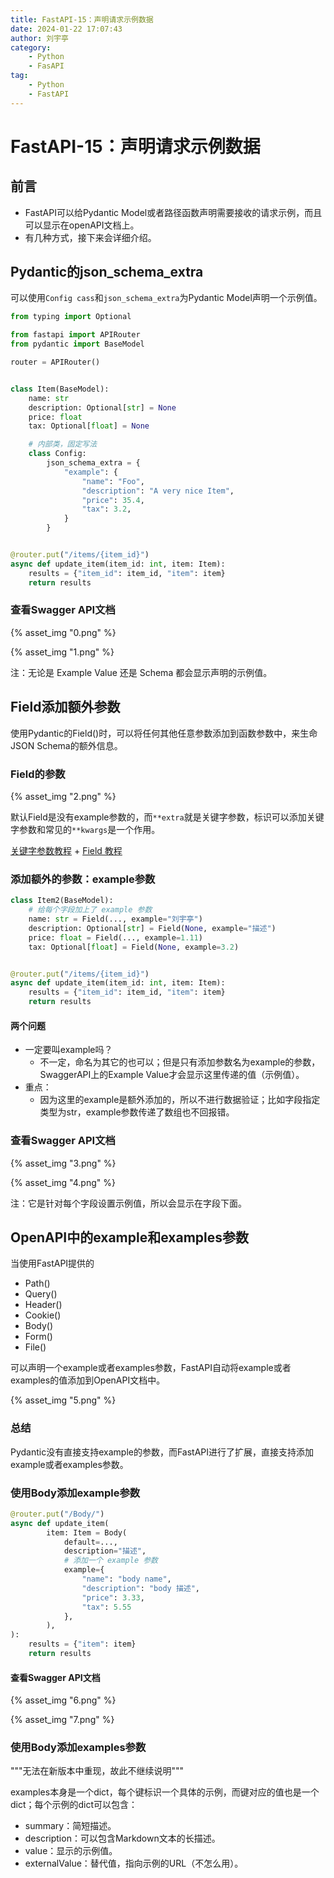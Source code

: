 ```yaml
---
title: FastAPI-15：声明请求示例数据
date: 2024-01-22 17:07:43
author: 刘宇亭
category:
    - Python
    - FasAPI
tag:
    - Python
    - FastAPI
---
```

# FastAPI-15：声明请求示例数据

## 前言

- FastAPI可以给Pydantic Model或者路径函数声明需要接收的请求示例，而且可以显示在openAPI文档上。
- 有几种方式，接下来会详细介绍。

## Pydantic的json_schema_extra

可以使用`Config cass`和`json_schema_extra`为Pydantic Model声明一个示例值。

```python
from typing import Optional

from fastapi import APIRouter
from pydantic import BaseModel

router = APIRouter()


class Item(BaseModel):
    name: str
    description: Optional[str] = None
    price: float
    tax: Optional[float] = None

    # 内部类，固定写法
    class Config:
        json_schema_extra = {
            "example": {
                "name": "Foo",
                "description": "A very nice Item",
                "price": 35.4,
                "tax": 3.2,
            }
        }


@router.put("/items/{item_id}")
async def update_item(item_id: int, item: Item):
    results = {"item_id": item_id, "item": item}
    return results
```

### 查看Swagger API文档

{% asset_img "0.png" %}

{% asset_img "1.png" %}

注：无论是 Example Value 还是 Schema 都会显示声明的示例值。

## Field添加额外参数

使用Pydantic的Field()时，可以将任何其他任意参数添加到函数参数中，来生命JSON Schema的额外信息。

### Field的参数

{% asset_img "2.png" %}

默认Field是没有example参数的，而`**extra`就是关键字参数，标识可以添加关键字参数和常见的`**kwargs`是一个作用。

[关键字参数教程](https://www.cnblogs.com/poloyy/p/12526592.html) + [Field 教程](./FastAPI-13：详解Fields)

### 添加额外的参数：example参数

```python
class Item2(BaseModel):
    # 给每个字段加上了 example 参数
    name: str = Field(..., example="刘宇亭")
    description: Optional[str] = Field(None, example="描述")
    price: float = Field(..., example=1.11)
    tax: Optional[float] = Field(None, example=3.2)


@router.put("/items/{item_id}")
async def update_item(item_id: int, item: Item):
    results = {"item_id": item_id, "item": item}
    return results
```

#### 两个问题

- 一定要叫example吗？
  - 不一定，命名为其它的也可以；但是只有添加参数名为example的参数，SwaggerAPI上的Example Value才会显示这里传递的值（示例值）。
- 重点：
  - 因为这里的example是额外添加的，所以不进行数据验证；比如字段指定类型为str，example参数传递了数组也不回报错。

### 查看Swagger API文档

{% asset_img "3.png" %}

{% asset_img "4.png" %}

注：它是针对每个字段设置示例值，所以会显示在字段下面。

## OpenAPI中的example和examples参数

当使用FastAPI提供的

- Path()
- Query()
- Header()
- Cookie()
- Body()
- Form()
- File()

可以声明一个example或者examples参数，FastAPI自动将example或者examples的值添加到OpenAPI文档中。

{% asset_img "5.png" %}

### 总结

Pydantic没有直接支持example的参数，而FastAPI进行了扩展，直接支持添加example或者examples参数。

### 使用Body添加example参数

```python
@router.put("/Body/")
async def update_item(
        item: Item = Body(
            default=...,
            description="描述",
            # 添加一个 example 参数
            example={
                "name": "body name",
                "description": "body 描述",
                "price": 3.33,
                "tax": 5.55
            },
        ),
):
    results = {"item": item}
    return results
```

#### 查看Swagger API文档

{% asset_img "6.png" %}

{% asset_img "7.png" %}

### 使用Body添加examples参数

"""无法在新版本中重现，故此不继续说明"""

examples本身是一个dict，每个键标识一个具体的示例，而键对应的值也是一个dict；每个示例的dict可以包含：

- summary：简短描述。
- description：可以包含Markdown文本的长描述。
- value：显示的示例值。
- externalValue：替代值，指向示例的URL（不怎么用）。

